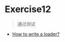 # Exercise12

> 通过测试

* [How to write a loader?](https://webpack.js.org/development/how-to-write-a-loader/)